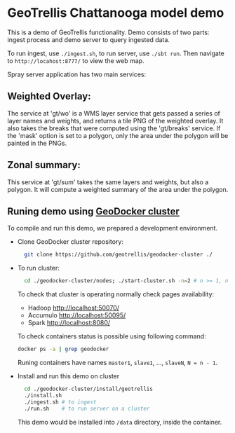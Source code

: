 # GeoTrellis Chattanooga model demo 

This is a demo of GeoTrellis functionality. Demo consists of two parts: ingest process and demo server to query ingested data.

To run ingest, use `./ingest.sh`, to run server, use `./sbt run`. Then navigate to `http://locahost:8777/` to view the web map. 

Spray server application has two main services:

## Weighted Overlay:

The service at 'gt/wo' is a WMS layer service that gets passed a series of layer names and weights, and returns a tile PNG of the weighted overlay. It also takes the breaks that were computed using the 'gt/breaks' service. If the 'mask' option is set to a polygon, only the area under the polygon will be painted in the PNGs.

## Zonal summary:

This service at 'gt/sum' takes the same layers and weights, but also a polygon. It will compute a weighted summary of the area under the polygon.

## Runing demo using [GeoDocker cluster](https://github.com/geotrellis/geodocker-cluster)

To compile and run this demo, we prepared a development environment. 

* Clone GeoDocker cluster repository: 
  ```bash
    git clone https://github.com/geotrellis/geodocker-cluster ./
  ```

* To run cluster:
  ```bash
    cd ./geodocker-cluster/nodes; ./start-cluster.sh -n=2 # n >= 1, nodes amount
  ```
  
  To check that cluster is operating normally check pages availability: 
  * Hadoop [http://localhost:50070/](http://localhost:50070/)
  * Accumulo [http://localhost:50095/](http://localhost:50095/)
  * Spark [http://localhost:8080/](http://localhost:8080/)
  
  To check containers status is possible using following command:

  ```bash
  docker ps -a | grep geodocker 
  ```
  Runing containers have names `master1`, `slave1`, ..., `slaveN`, `N = n - 1`.
  
* Install and run this demo on cluster
  ```bash
    cd ./geodocker-cluster/install/geotrellis
    ./install.sh
    ./ingest.sh # to ingest
    ./run.sh    # to run server on a cluster
  ```

  This demo would be installed into `/data` directory, inside the container.
